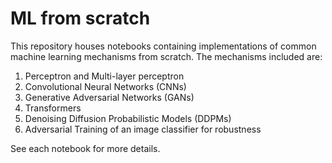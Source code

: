 # ML from scratch

This repository houses notebooks containing implementations of common machine learning mechanisms from scratch. The mechanisms included are:

1. Perceptron and Multi-layer perceptron
1. Convolutional Neural Networks (CNNs)
1. Generative Adversarial Networks (GANs)
1. Transformers
1. Denoising Diffusion Probabilistic Models (DDPMs)
1. Adversarial Training of an image classifier for robustness

See each notebook for more details.
